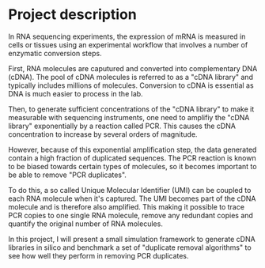 # Project description 

In RNA sequencing experiments, the expression of mRNA is measured in cells or tissues using an experimental workflow that involves a number of enzymatic conversion steps. 

First, RNA molecules are caputured and converted into complementary DNA (cDNA). The pool of cDNA molecules is referred to as a "cDNA library" and typically includes millions of molecules. Conversion to cDNA is essential as DNA is much easier to process in the lab. 

Then, to generate sufficient concentrations of the "cDNA library" to make it measurable with sequencing instruments, one need to amplifiy the "cDNA library" exponentially by a reaction called PCR. This causes the cDNA concentration to increase by several orders of magnitude.

However, because of this exponential amplification step, the data generated contain a high fraction of duplicated sequences. The PCR reaction is known to be biased towards certain types of molecules, so it becomes important to be able to remove "PCR duplicates". 

To do this, a so called Unique Molecular Identifier (UMI) can be coupled to each RNA molecule when it's captured. The UMI becomes part of the cDNA molecule and is therefore also amplified. This making it possible to trace PCR copies to one single RNA molecule, remove any redundant copies and quantify the original number of RNA molecules. 

In this project, I will present a small simulation framework to generate cDNA libraries in silico and benchmark a set of  "duplicate removal algorithms" to see how well they perform in removing PCR duplicates.
